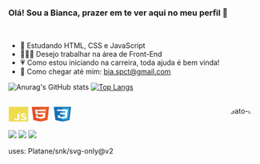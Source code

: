 ### Olá! Sou a Bianca, prazer em te ver aqui no meu perfil 👋

<br>

- 🌷 Estudando HTML, CSS e JavaScript
- 👩🏻‍💻 Desejo trabalhar na área de Front-End
- 💗 Como estou iniciando na carreira, toda ajuda é bem vinda!
- 💌 Como chegar até mim: bia.spct@gmail.com

![Anurag's GitHub stats](https://github-readme-stats.vercel.app/api?username=biancaspecot&show_icons=true&theme=dracula)
[![Top Langs](https://github-readme-stats.vercel.app/api/top-langs/?username=biancaspecot&layout=compact&theme=dracula)](https://github.com/anuraghazra/github-readme-stats)

<div style="display: inline_block"><br>
  <img align="center" alt="Bia-Js" height="30" width="40" src="https://raw.githubusercontent.com/devicons/devicon/master/icons/javascript/javascript-plain.svg">
  <img align="center" alt="Bia-HTML" height="30" width="40" src="https://raw.githubusercontent.com/devicons/devicon/master/icons/html5/html5-original.svg">
  <img align="center" alt="Bia-CSS" height="30" width="40" src="https://raw.githubusercontent.com/devicons/devicon/master/icons/css3/css3-original.svg">
  <img align="right" alt="Gato-img" height="180" style="border-radius:50%;" src="https://cdn.discordapp.com/attachments/837076719626223630/1076241885032624218/avatar.png">
</div>

<br>

<div> 
  <a href="https://instagram.com/abiaspcot/" target="_blank"><img src="https://img.shields.io/badge/-Instagram-%23E4405F?style=for-the-badge&logo=instagram&logoColor=white" target="_blank"></a>
  <a href = "mailto:bia.spct@gmail.com"><img src="https://img.shields.io/badge/Gmail-D14836?style=for-the-badge&logo=gmail&logoColor=white" target="_blank"></a>
  <a href="https://www.linkedin.com/in/bianca-c-specot-6a6558205/" target="_blank"><img src="https://img.shields.io/badge/-LinkedIn-%230077B5?style=for-the-badge&logo=linkedin&logoColor=white" target="_blank"></a> 
  
</div>

uses: Platane/snk/svg-only@v2

